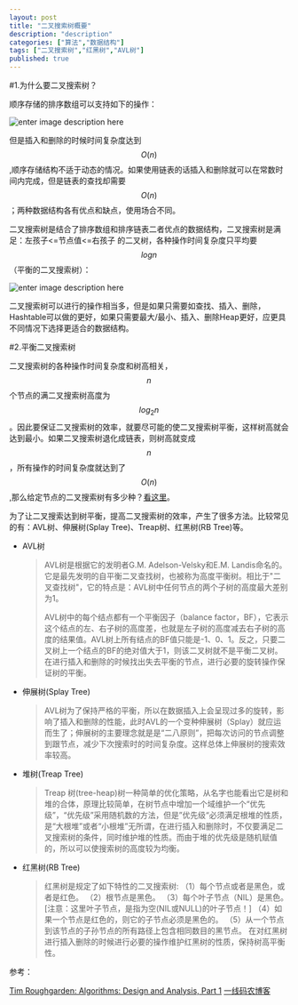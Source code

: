 ```yaml
---
layout: post
title: "二叉搜索树概要"
description: "description"
categories: ["算法","数据结构"]
tags: ["二叉搜索树","红黑树","AVL树"]
published: true
---
```


#1.为什么要二叉搜索树？

顺序存储的排序数组可以支持如下的操作：

![enter image description here][1]

但是插入和删除的时候时间复杂度达到$$O(n)$$,顺序存储结构不适于动态的情况。如果使用链表的话插入和删除就可以在常数时间内完成，但是链表的查找却需要$$O(n)$$；两种数据结构各有优点和缺点，使用场合不同。

二叉搜索树是结合了排序数组和排序链表二者优点的数据结构，二叉搜索树是满足：左孩子<=节点值<=右孩子 的二叉树，各种操作时间复杂度只平均要$$logn$$（平衡的二叉搜索树）：

![enter image description here][2]

二叉搜索树可以进行的操作相当多，但是如果只需要如查找、插入、删除，Hashtable可以做的更好，如果只需要最大/最小、插入、删除Heap更好，应更具不同情况下选择更适合的数据结构。

  
#2.平衡二叉搜索树

二叉搜索树的各种操作时间复杂度和树高相关，$$n$$个节点的满二叉搜索树高度为$$log_2n$$。因此要保证二叉搜索树的效率，就要尽可能的使二叉搜索树平衡，这样树高就会达到最小。如果二叉搜索树退化成链表，则树高就变成$$n$$，所有操作的时间复杂度就达到了$$O(n)$$,那么给定节点的二叉搜索树有多少种？[看这里][3]。

为了让二叉搜索达到树平衡，提高二叉搜索树的效率，产生了很多方法。比较常见的有：AVL树、伸展树(Splay Tree)、Treap树、红黑树(RB Tree)等。

 - AVL树
 
    > AVL树是根据它的发明者G.M. Adelson-Velsky和E.M. Landis命名的。
    > 它是最先发明的自平衡二叉查找树，也被称为高度平衡树。相比于"二叉查找树"，它的特点是：AVL树中任何节点的两个子树的高度最大差别为1。
    >
    >AVL树中的每个结点都有一个平衡因子（balance factor，BF），它表示这个结点的左、右子树的高度差，也就是左子树的高度减去右子树的高度的结果值。AVL树上所有结点的BF值只能是-1、0、1。反之，只要二叉树上一个结点的BF的绝对值大于1，则该二叉树就不是平衡二叉树。在进行插入和删除的时候找出失去平衡的节点，进行必要的旋转操作保证树的平衡。

 - 伸展树(Splay Tree)

    >AVL树为了保持严格的平衡，所以在数据插入上会呈现过多的旋转，影响了插入和删除的性能，此时AVL的一个变种伸展树（Splay）就应运而生了；伸展树的主要理念就是是“二八原则”，把每次访问的节点调整到跟节点，减少下次搜索时的时间复杂度。这样总体上伸展树的搜索效率较高。
    
 - 堆树(Treap Tree)
 
    > Treap 树(tree-heap)树一种简单的优化策略，从名字也能看出它是树和堆的合体，原理比较简单，在树节点中增加一个域维护一个“优先级”，“优先级”采用随机数的方法，但是”优先级“必须满足根堆的性质，是“大根堆”或者“小根堆”无所谓，在进行插入和删除时，不仅要满足二叉搜索树的条件，同时维护堆的性质。而由于堆的优先级是随机赋值的，所以可以使搜索树的高度较为均衡。

 - 红黑树(RB Tree)
    
    >红黑树是规定了如下特性的二叉搜索树:
（1）每个节点或者是黑色，或者是红色。
（2）根节点是黑色。
（3）每个叶子节点（NIL）是黑色。 [注意：这里叶子节点，是指为空(NIL或NULL)的叶子节点！]
（4）如果一个节点是红色的，则它的子节点必须是黑色的。
（5）从一个节点到该节点的子孙节点的所有路径上包含相同数目的黑节点。
在对红黑树进行插入删除的时候进行必要的操作维护红黑树的性质，保持树高平衡性。
 
参考：

[Tim Roughgarden: Algorithms: Design and Analysis, Part 1][4]
[一线码农博客][5]


  [1]: https://lh6.googleusercontent.com/-naRm42K5Axw/U2X_vyA1kjI/AAAAAAAAAr8/P2YiuGhItWc/s500/2M76%60RI70A14AC%7D%5BH7%29FSB3.jpg "2M76`RI70A14AC}[H7&#41;FSB3.jpg"
  [2]: https://lh3.googleusercontent.com/-y89cWhflESM/U2YCHFjMxAI/AAAAAAAAAsQ/GuKoxHAGJ-M/s500/O0BUC%25SSJ7GZBE~EC%5D5I%5D48.jpg "O0BUC%SSJ7GZBE~EC]5I]48.jpg"
  [3]: ./2014-05-04-LeetCode-UniqueBinarySearchTrees
  [4]: https://www.coursera.org/course/algo
  [5]: http://www.cnblogs.com/huangxincheng/category/397768.html